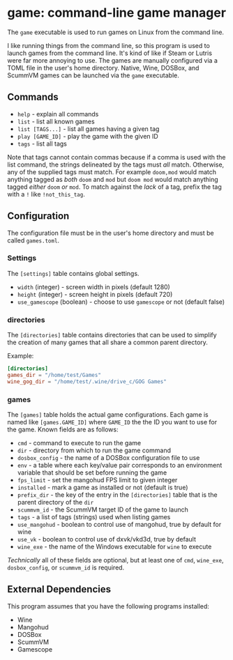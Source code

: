 # game: command-line game manager

The `game` executable is used to run games on Linux from the command line.

I like running things from the command line, so this program is used to launch
games from the command line. It's kind of like if Steam or Lutris were far more
annoying to use. The games are manually configured via a TOML file in the
user's home directory. Native, Wine, DOSBox, and ScummVM games can be launched
via the `game` executable.

## Commands

* `help` - explain all commands
* `list` - list all known games
* `list [TAGS...]` - list all games having a given tag
* `play [GAME_ID]` - play the game with the given ID
* `tags` - list all tags

Note that tags cannot contain commas because if a comma is used with the list
command, the strings delineated by the tags must _all_ match. Otherwise, any of
the supplied tags must match. For example `doom,mod` would match anything
tagged as _both_ `doom` and `mod` but `doom mod` would match anything tagged
_either_ `doom` _or_ `mod`. To match against the _lack_ of a tag, prefix the
tag with a `!` like `!not_this_tag`.

## Configuration

The configuration file must be in the user's home directory and must be called
`games.toml`. 

### Settings

The `[settings]` table contains global settings.

* `width` (integer) - screen width in pixels (default 1280)
* `height` (integer) - screen height in pixels (default 720)
* `use_gamescope` (boolean) - choose to use `gamescope` or not (default false)

### directories

The `[directories]` table contains directories that can be used to simplify
the creation of many games that all share a common parent directory.

Example:

```toml
[directories]
games_dir = "/home/test/Games"
wine_gog_dir = "/home/test/.wine/drive_c/GOG Games"
```

### games

The `[games]` table holds the actual game configurations. Each game is named
like `[games.GAME_ID]` where `GAME_ID` the the ID you want to use for the game.
Known fields are as follows:

* `cmd` - command to execute to run the game
* `dir` - directory from which to run the game command
* `dosbox_config` - the name of a DOSBox configuration file to use
* `env` - a table where each key/value pair corresponds to an environment
variable that should be set before running the game
* `fps_limit` - set the mangohud FPS limit to given integer
* `installed` - mark a game as installed or not (default is true)
* `prefix_dir` - the key of the entry in the `[directories]` table that is the
parent directory of the `dir`
* `scummvm_id` - the ScummVM target ID of the game to launch
* `tags` - a list of tags (strings) used when listing games
* `use_mangohud` - boolean to control use of mangohud, true by default for wine
* `use_vk` - boolean to control use of dxvk/vkd3d, true by default
* `wine_exe` - the name of the Windows executable for `wine` to execute

_Technically_ all of these fields are optional, but at least one of `cmd`,
`wine_exe`, `dosbox_config`, or `scummvm_id` is required.

## External Dependencies

This program assumes that you have the following programs installed:

* Wine
* Mangohud
* DOSBox
* ScummVM
* Gamescope

